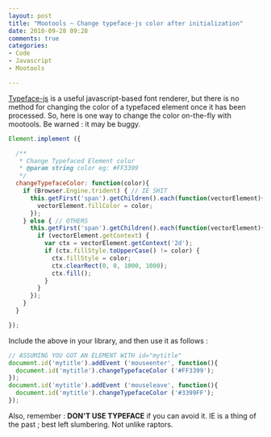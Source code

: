 ```yaml
---
layout: post
title: "Mootools ~ Change typeface-js color after initialization"
date: 2010-09-28 09:28
comments: true
categories:
- Code
- Javascript
- Mootools

---
```


[Typeface-js](http://typeface.neocracy.org/) is a useful javascript-based font renderer, but there is no method for changing the color of a typefaced element once it has been processed.
So, here is one way to change the color on-the-fly with mootools. Be warned : it may be buggy.

``` javascript Method to change the color of a typefaced element
Element.implement ({

  /**
   * Change Typefaced Element color
   * @param string color eg: #FF3399
   */
  changeTypefaceColor: function(color){
    if (Browser.Engine.trident) { // IE SHIT
      this.getFirst('span').getChildren().each(function(vectorElement){
        vectorElement.fillColor = color;
      });
    } else { // OTHERS
      this.getFirst('span').getChildren().each(function(vectorElement){
        if (vectorElement.getContext) {
          var ctx = vectorElement.getContext('2d');
          if (ctx.fillStyle.toUpperCase() != color) {
            ctx.fillStyle = color;
            ctx.clearRect(0, 0, 1000, 1000);
            ctx.fill();
          }
        }
      });
    }
  }

});
```

Include the above in your library, and then use it as follows :

``` javascript Usage example of changeTypefaceColor
// ASSUMING YOU GOT AN ELEMENT WITH id="mytitle"
document.id('mytitle').addEvent ('mouseenter', function(){
  document.id('mytitle').changeTypefaceColor ('#FF3399');
});
document.id('mytitle').addEvent ('mouseleave', function(){
  document.id('mytitle').changeTypefaceColor ('#3399FF');
});
```

Also, remember : **DON'T USE TYPEFACE** if you can avoid it.
IE is a thing of the past ; best left slumbering.
Not unlike raptors.
